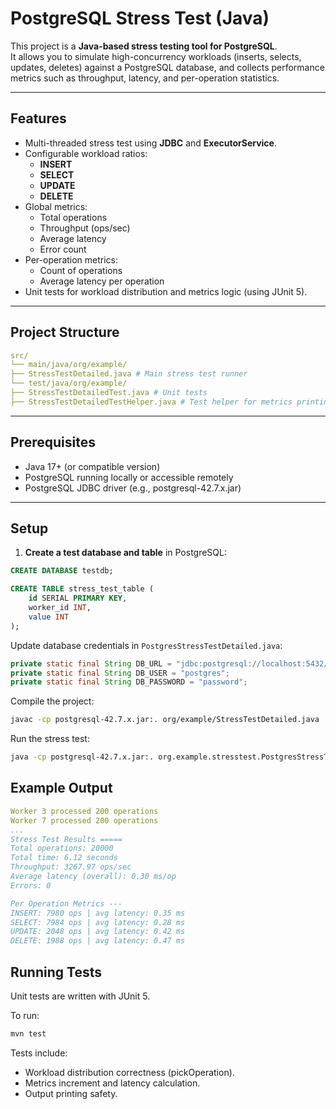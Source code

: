 # PostgreSQL Stress Test (Java)

This project is a **Java-based stress testing tool for PostgreSQL**.  
It allows you to simulate high-concurrency workloads (inserts, selects, updates, deletes) against a PostgreSQL database, and collects performance metrics such as throughput, latency, and per-operation statistics.

---

## Features

- Multi-threaded stress test using **JDBC** and **ExecutorService**.
- Configurable workload ratios:
    - **INSERT**
    - **SELECT**
    - **UPDATE**
    - **DELETE**
- Global metrics:
    - Total operations
    - Throughput (ops/sec)
    - Average latency
    - Error count
- Per-operation metrics:
    - Count of operations
    - Average latency per operation
- Unit tests for workload distribution and metrics logic (using JUnit 5).

---

## Project Structure

```yaml
src/
└── main/java/org/example/
├── StressTestDetailed.java # Main stress test runner 
└── test/java/org/example/
├── StressTestDetailedTest.java # Unit tests
├── StressTestDetailedTestHelper.java # Test helper for metrics printing
```

---

## Prerequisites

- Java 17+ (or compatible version)
- PostgreSQL running locally or accessible remotely
- PostgreSQL JDBC driver (e.g., postgresql-42.7.x.jar)

---

## Setup

1. **Create a test database and table** in PostgreSQL:

```sql
CREATE DATABASE testdb;

CREATE TABLE stress_test_table (
    id SERIAL PRIMARY KEY,
    worker_id INT,
    value INT
);
```

Update database credentials in `PostgresStressTestDetailed.java`:

```java
private static final String DB_URL = "jdbc:postgresql://localhost:5432/testdb";
private static final String DB_USER = "postgres";
private static final String DB_PASSWORD = "password";
```

Compile the project:

```bash
javac -cp postgresql-42.7.x.jar:. org/example/StressTestDetailed.java
```

Run the stress test:

```bash
java -cp postgresql-42.7.x.jar:. org.example.stresstest.PostgresStressTestDetailed
```

## Example Output
```yaml
Worker 3 processed 200 operations
Worker 7 processed 200 operations
...
Stress Test Results =====
Total operations: 20000
Total time: 6.12 seconds
Throughput: 3267.97 ops/sec
Average latency (overall): 0.30 ms/op
Errors: 0

Per Operation Metrics ---
INSERT: 7980 ops | avg latency: 0.35 ms
SELECT: 7984 ops | avg latency: 0.28 ms
UPDATE: 2048 ops | avg latency: 0.42 ms
DELETE: 1988 ops | avg latency: 0.47 ms
```

## Running Tests
Unit tests are written with JUnit 5.

To run:

```bash
mvn test
```

Tests include:

- Workload distribution correctness (pickOperation).
- Metrics increment and latency calculation.
- Output printing safety.
